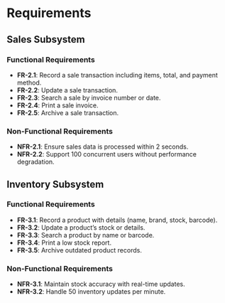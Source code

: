 # Requirements

## Sales Subsystem

### Functional Requirements
- **FR-2.1**: Record a sale transaction including items, total, and payment method.
- **FR-2.2**: Update a sale transaction.
- **FR-2.3**: Search a sale by invoice number or date.
- **FR-2.4**: Print a sale invoice.
- **FR-2.5**: Archive a sale transaction.

### Non-Functional Requirements
- **NFR-2.1**: Ensure sales data is processed within 2 seconds.
- **NFR-2.2**: Support 100 concurrent users without performance degradation.

## Inventory Subsystem

### Functional Requirements
- **FR-3.1**: Record a product with details (name, brand, stock, barcode).
- **FR-3.2**: Update a product’s stock or details.
- **FR-3.3**: Search a product by name or barcode.
- **FR-3.4**: Print a low stock report.
- **FR-3.5**: Archive outdated product records.

### Non-Functional Requirements
- **NFR-3.1**: Maintain stock accuracy with real-time updates.
- **NFR-3.2**: Handle 50 inventory updates per minute.
